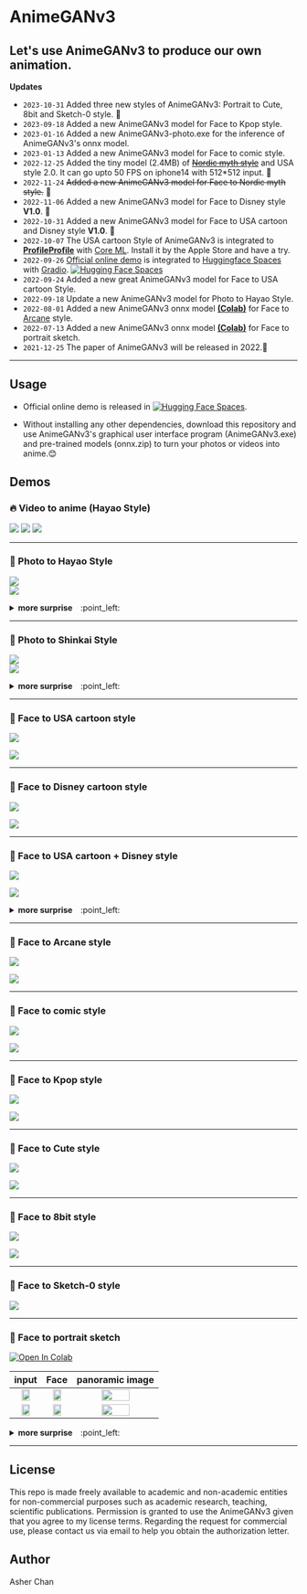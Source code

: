 # AnimeGANv3   
  
## Let's use AnimeGANv3 to produce our own animation.  

**Updates**  
* `2023-10-31` Added three new styles of AnimeGANv3: Portrait  to Cute, 8bit and Sketch-0 style. :ghost:    
* `2023-09-18` Added a new AnimeGANv3 model for Face to Kpop style.     
* `2023-01-16` Added a new AnimeGANv3-photo.exe for the inference of AnimeGANv3's onnx model.     
* `2023-01-13` Added a new AnimeGANv3 model for Face to comic style.     
* `2022-12-25` Added the tiny model (2.4MB) of [~~Nordic myth style~~]() and USA style 2.0. It can go upto 50 FPS on iphone14 with 512*512 input. :santa:       
* `2022-11-24` ~~Added a new AnimeGANv3 model for Face to Nordic myth style.~~ 🦃      
* `2022-11-06` Added a new AnimeGANv3 model for Face to Disney style **V1.0**. :european_castle:     
* `2022-10-31` Added a new AnimeGANv3 model for Face to USA cartoon and Disney style **V1.0**. :jack_o_lantern:    
* `2022-10-07` The USA cartoon Style of AnimeGANv3 is integrated to [**ProfileProfile**](https://apps.apple.com/in/app/profileprofile/id1636884362
) with [Core ML](https://developer.apple.com/documentation/coreml). Install it by the Apple Store and have a try.
* `2022-09-26` [Official online demo](https://huggingface.co/spaces/TachibanaYoshino/AnimeGANv3) is integrated to [Huggingface Spaces](https://huggingface.co/spaces) with [Gradio](https://github.com/gradio-app/gradio). [![Hugging Face Spaces](https://img.shields.io/badge/%F0%9F%A4%97%20Hugging%20Face-Spaces-blue)](https://huggingface.co/spaces/TachibanaYoshino/AnimeGANv3)     
* `2022-09-24` Added a new great AnimeGANv3 model for Face to USA cartoon Style.    
* `2022-09-18` Update a new AnimeGANv3 model for Photo to Hayao Style.    
* `2022-08-01` Added a new AnimeGANv3 onnx model [**(Colab)**](https://www.patreon.com/posts/new-animeganv3-69895469?utm_medium=clipboard_copy&utm_source=copyLink&utm_campaign=postshare_creator) for Face to [Arcane](https://www.netflix.com/sg/title/81435684) style.    
* `2022-07-13` Added a new AnimeGANv3 onnx model [**(Colab)**](https://colab.research.google.com/drive/1XYNWwM8Xq-U7KaTOqNap6A-Yq1f-V-FB?usp=sharing) for Face to portrait sketch.
* `2021-12-25` The paper of AnimeGANv3 will be released in 2022.:christmas_tree:  
---------  

## Usage
       
*  Official online demo is released in [![Hugging Face Spaces](https://img.shields.io/badge/%F0%9F%A4%97%20Hugging%20Face-Spaces-blue)](https://huggingface.co/spaces/TachibanaYoshino/AnimeGANv3).      
       
* Without installing any other dependencies, download this repository and use AnimeGANv3's graphical user interface program (AnimeGANv3.exe) and pre-trained models (onnx.zip) to turn your photos or videos into anime.:blush:   


## Demos 
### :fire: Video to anime (Hayao Style)   
<p>
<a href="https://youtu.be/EosubeJmAnE"><img src="https://img.shields.io/static/v1?label=YouTube&message=video 1&color=red"/></a>
<a href="https://youtu.be/5qLUflWb45E"><img src="https://img.shields.io/static/v1?label=YouTube&message=video 2&color=green"/></a>
<a href="https://www.youtube.com/watch?v=iFjiaPlhVm4"><img src="https://img.shields.io/static/v1?label=YouTube&message=video 3&color=pink"/></a>
</p>

  
____
### :art: Photo to Hayao Style    
![](https://github.com/TachibanaYoshino/AnimeGANv3/blob/master/results/AnimeGANv3_Hayao/32.jpg)      
![](https://github.com/TachibanaYoshino/AnimeGANv3/blob/master/results/AnimeGANv3_Hayao/29.jpg)   

<details>
<summary><strong>   more surprise</strong>&emsp;:point_left:</summary>    

![](https://github.com/TachibanaYoshino/AnimeGANv3/blob/master/results/AnimeGANv3_Hayao/33.jpg)   
![](https://github.com/TachibanaYoshino/AnimeGANv3/blob/master/results/AnimeGANv3_Hayao/31.jpg)   
![](https://github.com/TachibanaYoshino/AnimeGANv3/blob/master/results/AnimeGANv3_Hayao/35.jpg)   
![](https://github.com/TachibanaYoshino/AnimeGANv3/blob/master/results/AnimeGANv3_Hayao/4.jpg)   
![](https://github.com/TachibanaYoshino/AnimeGANv3/blob/master/results/AnimeGANv3_Hayao/34.jpg)   

</details>    

___
### :art: Photo to Shinkai Style 
![](https://github.com/TachibanaYoshino/AnimeGANv3/blob/master/results/AnimeGANv3_Shinkai/3.jpg)  
![](https://github.com/TachibanaYoshino/AnimeGANv3/blob/master/results/AnimeGANv3_Shinkai/4.jpg)  
     
<details>
<summary><strong>   more surprise</strong>&emsp;:point_left:</summary>    

![](https://github.com/TachibanaYoshino/AnimeGANv3/blob/master/results/AnimeGANv3_Shinkai/9.jpg)   
![](https://github.com/TachibanaYoshino/AnimeGANv3/blob/master/results/AnimeGANv3_Shinkai/10.jpg)   
![](https://github.com/TachibanaYoshino/AnimeGANv3/blob/master/results/AnimeGANv3_Shinkai/11.jpg)  
![](https://github.com/TachibanaYoshino/AnimeGANv3/blob/master/results/AnimeGANv3_Shinkai/8.jpg)  

</details>   
       
___    
### :art: Face to USA cartoon style     
![](https://github.com/TachibanaYoshino/AnimeGANv3/blob/master/results/AnimeGANv3_USA/AnimeGANv3_USA_Trump.gif)     
      
![](https://github.com/TachibanaYoshino/AnimeGANv3/blob/master/results/AnimeGANv3_USA/output.jpg)    

___    
### :art: Face to Disney cartoon style     
![](https://github.com/TachibanaYoshino/AnimeGANv3/blob/master/results/AnimeGANv3_Disney/pic.gif)     
      
![](https://github.com/TachibanaYoshino/AnimeGANv3/blob/master/results/AnimeGANv3_Disney/output.jpg)  


___    
### :art: Face to USA cartoon + Disney style    
![](https://github.com/TachibanaYoshino/AnimeGANv3/blob/master/results/AnimeGANv3_Trump/AnimeGANv3_Trump_1pic.gif)     
      
<a href="https://youtu.be/vJqQQMRYKh0"><img src="https://img.shields.io/static/v1?label=YouTube&message=AnimeGANv3_Trump style v1.5 &color=gold"/></a>
      
<details>
<summary><strong>   more surprise</strong>&emsp;:point_left:</summary>    
      
![](https://github.com/TachibanaYoshino/AnimeGANv3/blob/master/results/AnimeGANv3_Trump/Trump_output.jpg)      
  
</details> 
      
      
___    
### :art: Face to Arcane style   
![](https://github.com/TachibanaYoshino/AnimeGANv3/blob/master/results/AnimeGANv3_Arcane/AnimeGANv3_Arcane.gif)     
      
![](https://github.com/TachibanaYoshino/AnimeGANv3/blob/master/results/AnimeGANv3_Arcane/AnimeGANv3_Arcane.jpg)   
        
___    
### :art: Face to comic style   
![](https://github.com/TachibanaYoshino/AnimeGANv3/blob/master/results/AnimeGANv3_comic/AnimeGANv3_comic.gif)     
      
![](https://github.com/TachibanaYoshino/AnimeGANv3/blob/master/results/AnimeGANv3_comic/AnimeGANv3_comic.jpg)     

___    
### :art: Face to Kpop style   
![](https://github.com/TachibanaYoshino/AnimeGANv3/blob/master/results/AnimeGANv3_Kpop/AnimeGANv3_Kpop.gif)     
      
![](https://github.com/TachibanaYoshino/AnimeGANv3/blob/master/results/AnimeGANv3_Kpop/AnimeGANv3_Kpop.jpg)     

___    
### :art: Face to Cute style   
![](https://github.com/TachibanaYoshino/AnimeGANv3/blob/master/results/AnimeGANv3_Cute/AnimeGANv3_Cute.gif)     
      
![](https://github.com/TachibanaYoshino/AnimeGANv3/blob/master/results/AnimeGANv3_Cute/AnimeGANv3_Cute.jpg)    

___    
### :art: Face to 8bit style   
![](https://github.com/TachibanaYoshino/AnimeGANv3/blob/master/results/AnimeGANv3_8bit/AnimeGANv3_8bit.gif)     
      
![](https://github.com/TachibanaYoshino/AnimeGANv3/blob/master/results/AnimeGANv3_8bit/AnimeGANv3_8bit.jpg)    

___    
### :art: Face to Sketch-0 style    
![](https://github.com/TachibanaYoshino/AnimeGANv3/blob/master/results/AnimeGANv3_Sketch-0/AnimeGANv3_Sketch-0.jpg)  


___ 
### :art: Face to portrait sketch   
[![Open In Colab](https://colab.research.google.com/assets/colab-badge.svg)](https://colab.research.google.com/drive/1XYNWwM8Xq-U7KaTOqNap6A-Yq1f-V-FB?usp=sharing)     
      
| input | Face | panoramic image|
| :-: |:-:| :-:|
|<img src="https://github.com/TachibanaYoshino/AnimeGANv3/blob/master/results/AnimeGANv3_Face2portrait_sketch/portrait.jpg" height="60%" width="60%">|<img src="https://github.com/TachibanaYoshino/AnimeGANv3/blob/master/results/AnimeGANv3_Face2portrait_sketch/output_onnx.png" height="60%" width="60%">|<img src="https://github.com/TachibanaYoshino/AnimeGANv3/blob/master/results/AnimeGANv3_Face2portrait_sketch/output_onnx1.png" height="60%" width="60%">|
|<img src="https://github.com/TachibanaYoshino/AnimeGANv3/blob/master/results/AnimeGANv3_Face2portrait_sketch/body.jpg" height="60%" width="60%">|<img src="https://github.com/TachibanaYoshino/AnimeGANv3/blob/master/results/AnimeGANv3_Face2portrait_sketch/output_onnx3.png" height="60%" width="60%" >|<img src="https://github.com/TachibanaYoshino/AnimeGANv3/blob/master/results/AnimeGANv3_Face2portrait_sketch/output_onnx2.png" height="60%" width="60%">|     
    
<details>
<summary><strong>   more surprise</strong>&emsp;:point_left:</summary>     

![](https://github.com/TachibanaYoshino/AnimeGANv3/blob/master/results/AnimeGANv3_Face2portrait_sketch/face2portrait_sketch.jpg)   

</details>    

___     

## License  
This repo is made freely available to academic and non-academic entities for non-commercial purposes such as academic research, teaching, scientific publications. Permission is granted to use the AnimeGANv3 given that you agree to my license terms. Regarding the request for commercial use, please contact us via email to help you obtain the authorization letter.    

## Author  
Asher Chan 
    
